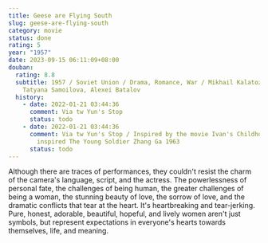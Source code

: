 ```yaml
---
title: Geese are Flying South
slug: geese-are-flying-south
category: movie
status: done
rating: 5
year: "1957"
date: 2023-09-15 06:11:09+08:00
douban:
  rating: 8.8
  subtitle: 1957 / Soviet Union / Drama, Romance, War / Mikhail Kalatozov /
    Tatyana Samoilova, Alexei Batalov
  history:
    - date: 2022-01-21 03:44:36
      comment: Via tw Yun's Stop
      status: todo
    - date: 2022-01-21 03:44:36
      comment: Via tw Yun's Stop / Inspired by the movie Ivan's Childhood 1962 which
        inspired The Young Soldier Zhang Ga 1963
      status: todo
---
```


Although there are traces of performances, they couldn't resist the charm of the camera's language, script, and the actress. The powerlessness of personal fate, the challenges of being human, the greater challenges of being a woman, the stunning beauty of love, the sorrow of love, and the dramatic conflicts that tear at the heart. It's heartbreaking and tear-jerking. Pure, honest, adorable, beautiful, hopeful, and lively women aren't just symbols, but represent expectations in everyone's hearts towards themselves, life, and meaning.
